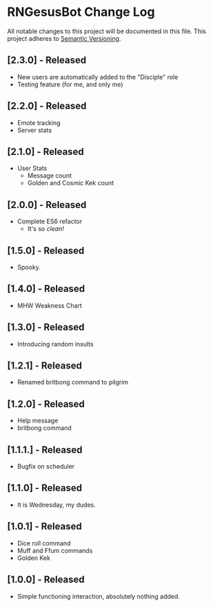 # RNGesusBot Change Log
All notable changes to this project will be documented in this file.
This project adheres to [Semantic Versioning](http://semver.org/).

## [2.3.0] - Released
- New users are automatically added to the "Disciple" role
- Testing feature (for me, and only me)

## [2.2.0] - Released
- Emote tracking
- Server stats

## [2.1.0] - Released
- User Stats
   - Message count
   - Golden and Cosmic Kek count

## [2.0.0] - Released
- Complete ES6 refactor
   - It's so *clean!*

## [1.5.0] - Released
- Spooky.

## [1.4.0] - Released
- MHW Weakness Chart

## [1.3.0] - Released
- Introducing random insults

## [1.2.1] - Released
- Renamed britbong command to pilgrim

## [1.2.0] - Released
- Help message
- britbong command

## [1.1.1.] - Released
- Bugfix on scheduler

## [1.1.0] - Released
- It is Wednesday, my dudes.

## [1.0.1] - Released
- Dice roll command
- Muff and Ffum commands
- Golden Kek

## [1.0.0] - Released
- Simple functioning interaction, absolutely nothing added.
